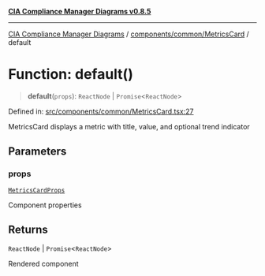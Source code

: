 [**CIA Compliance Manager Diagrams v0.8.5**](../../../../README.md)

***

[CIA Compliance Manager Diagrams](../../../../modules.md) / [components/common/MetricsCard](../README.md) / default

# Function: default()

> **default**(`props`): `ReactNode` \| `Promise`\<`ReactNode`\>

Defined in: [src/components/common/MetricsCard.tsx:27](https://github.com/Hack23/cia-compliance-manager/blob/eca22610f41e5f6b6c0cece88769b1ffbe9db4bd/src/components/common/MetricsCard.tsx#L27)

MetricsCard displays a metric with title, value, and optional trend indicator

## Parameters

### props

[`MetricsCardProps`](../interfaces/MetricsCardProps.md)

Component properties

## Returns

`ReactNode` \| `Promise`\<`ReactNode`\>

Rendered component
